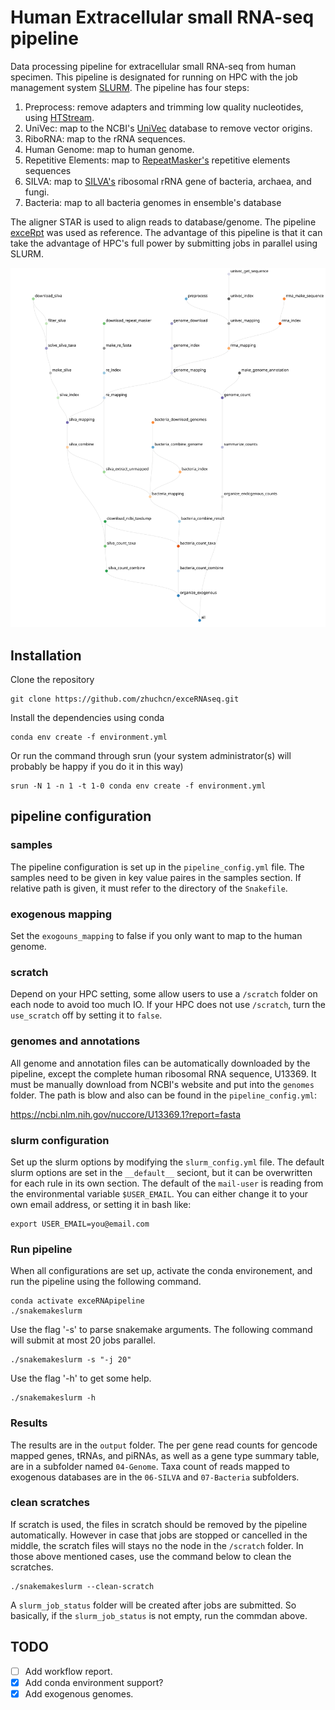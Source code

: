 # Human Extracellular small RNA-seq pipeline

Data processing pipeline for extracellular small RNA-seq from human specimen. This pipeline is designated for running on HPC with the job management system [SLURM](https://slurm.schedmd.com/sbatch.html). The pipeline has four steps:

1. Preprocess: remove adapters and trimming low quality nucleotides, using [HTStream](https://github.com/ibest/HTStream).
2. UniVec: map to the NCBI's [UniVec](https://www.ncbi.nlm.nih.gov/tools/vecscreen/univec/) database to remove vector origins.
3. RiboRNA: map to the rRNA sequences.
4. Human Genome: map to human genome.
5. Repetitive Elements: map to [RepeatMasker's](http://www.repeatmasker.org/) repetitive elements sequences
6. SILVA: map to [SILVA's](https://www.arb-silva.de/) ribosomal rRNA gene of bacteria, archaea, and fungi.
7. Bacteria: map to all bacteria genomes in ensemble's database

The aligner STAR is used to align reads to database/genome. The pipeline [exceRpt](https://github.com/gersteinlab/exceRpt) was used as reference. The advantage of this pipeline is that it can take the advantage of HPC's full power by submitting jobs in parallel using SLURM.

![dag](dag.svg)

## Installation

Clone the repository
```
git clone https://github.com/zhuchcn/exceRNAseq.git
```

Install the dependencies using conda
```
conda env create -f environment.yml
```

Or run the command through srun (your system administrator(s) will probably be happy if you do it in this way)
```
srun -N 1 -n 1 -t 1-0 conda env create -f environment.yml
```

## pipeline configuration

### samples

The pipeline configuration is set up in the `pipeline_config.yml` file. The samples need to be given in key value paires in the samples section. If relative path is given, it must refer to the directory of the `Snakefile`. 

### exogenous mapping

Set the `exogouns_mapping` to false if you only want to map to the human genome.

### scratch

Depend on your HPC setting, some allow users to use a `/scratch` folder on each node to avoid too much IO. If your HPC does not use `/scratch`, turn the `use_scratch` off by setting it to `false`.

### genomes and annotations

All genome and annotation files can be automatically downloaded by the pipeline, except the complete human ribosomal RNA sequence, U13369. It must be manually download from NCBI's website and put into the `genomes` folder. The path is blow and also can be found in the `pipeline_config.yml`:

https://ncbi.nlm.nih.gov/nuccore/U13369.1?report=fasta

### slurm configuration

Set up the slurm options by modifying the `slurm_config.yml` file. The default slurm options are set in the `__default__` seciont, but it can be overwritten for each rule in its own section. The default of the `mail-user` is reading from the environmental variable `$USER_EMAIL`. You can either change it to your own email address, or setting it in bash like:

```
export USER_EMAIL=you@email.com
```

### Run pipeline

When all configurations are set up, activate the conda environement, and run the pipeline using the following command.

```
conda activate exceRNApipeline
./snakemakeslurm
```

Use the flag '-s' to parse snakemake arguments. The following command will submit at most 20 jobs parallel.
```
./snakemakeslurm -s "-j 20"
```

Use the flag '-h' to get some help.
```
./snakemakeslurm -h
```

### Results

The results are in the `output` folder. The per gene read counts for gencode mapped genes, tRNAs, and piRNAs, as well as a gene type summary table, are in a subfolder named `04-Genome`. Taxa count of reads mapped to exogenous databases are in the `06-SILVA` and `07-Bacteria` subfolders.

### clean scratches

If scratch is used, the files in scratch should be removed by the pipeline automatically. However in case that jobs are stopped or cancelled in the middle, the scratch files will stays no the node in the `/scratch` folder. In those above mentioned cases, use the command below to clean the scratches.

```
./snakemakeslurm --clean-scratch
```

A `slurm_job_status` folder will be created after jobs are submitted. So basically, if the `slurm_job_status` is not empty, run the commdan above.

## TODO

- [ ] Add workflow report.
- [x] Add conda environment support?
- [x] Add exogenous genomes.